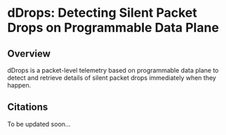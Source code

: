 # dDrops: Detecting Silent Packet Drops on Programmable Data Plane

## Overview
dDrops is a packet-level telemetry based on programmable data plane to detect and retrieve details of silent packet drops immediately when they happen.


## Citations
To be updated soon...
